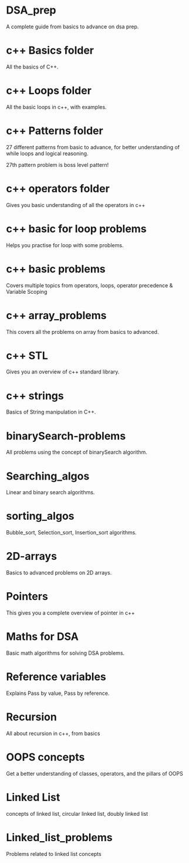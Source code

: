 # DSA_prep

A complete guide from basics to advance on dsa prep.

# c++ Basics folder

All the basics of C++.

<h1>c++ Loops folder</h1>
All the basic loops in c++, with examples.

<h1>c++ Patterns folder</h1>
27 different patterns from basic to advance, for better understanding of while loops and logical reasoning.
<p>27th pattern problem is boss level pattern!</p>

<h1>c++ operators folder</h1>
<p>Gives you basic understanding of all the operators in c++</p>

<h1>c++ basic for loop problems</h1>
<p>Helps you practise for loop with some problems.</p>

<h1>c++ basic problems</h1>
<p>Covers multiple topics from operators, loops, operator precedence & Variable Scoping</p>

<h1>c++ array_problems</h1>
<p>This covers all the problems on array from basics to advanced.</p>

<h1>c++ STL</h1>
<p>Gives you an overview of c++ standard library.</p>

<h1>c++ strings</h1>
<p>Basics of String manipulation in C++.</p>

<h1>binarySearch-problems</h1>
<p>All problems using the concept of binarySearch algorithm.</p>

<h1>Searching_algos</h1>
<p>Linear and binary search algorithms.</p>

<h1>sorting_algos</h1>
<p>Bubble_sort, Selection_sort, Insertion_sort algorithms.</p>

<h1>2D-arrays</h1>
<p>Basics to advanced problems on 2D arrays.</p>

<h1>Pointers</h1>
<p>This gives you a complete overview of pointer in c++</p>

<h1>Maths for DSA</h1>
<p>Basic math algorithms for solving DSA problems.</p>

<h1>Reference variables</h1>
<p>Explains Pass by value, Pass by reference.</p>

<h1>Recursion</h1>
<p>All about recursion in c++, from basics</p>

<h1>OOPS concepts</h1>
<p>Get a better understanding of classes, operators, and the pillars of OOPS</p>

<h1>Linked List</h1>
<p>concepts of linked list, circular linked list, doubly linked list</p>

<h1>Linked_list_problems</h1>
<p>Problems related to linked list concepts</p>
